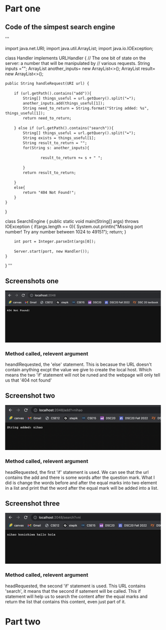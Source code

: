 # Part one

## Code of the simpest search engine

'''

import java.net.URI;
import java.util.ArrayList;
import java.io.IOException;

class Handler implements URLHandler {
    // The one bit of state on the server: a number that will be manipulated by
    // various requests.
    String  inputs ="";
    ArrayList<String> another_inputs= new ArrayList<>();
    ArrayList<String> result= new ArrayList<>();


    public String handleRequest(URI url) {
        
        if (url.getPath().contains("add")){
            String[] things_useful = url.getQuery().split("=");
            another_inputs.add(things_useful[1]);
            String need_to_return = String.format("String added: %s", things_useful[1]);
            return need_to_return;
            
        } else if (url.getPath().contains("search")){
            String[] things_useful = url.getQuery().split("=");
            String exists = things_useful[1];
            String result_to_return = "";
            for(String s: another_inputs){
                
                    result_to_return += s + " "; 
                
            }
            return result_to_return; 
               
        }
        else{
            return "404 Not Found!";
        }
    }
}


class SearchEngine {
    public static void main(String[] args) throws IOException {
        if(args.length == 0){
            System.out.println("Missing port number! Try any number between 1024 to 49151");
            return;
        }

        int port = Integer.parseInt(args[0]);

        Server.start(port, new Handler());
    }
}
'''

## Screenshots one
![Image](https://github.com/Kevinxsn/wavelet/blob/master/Screen%20Shot%202022-10-13%20at%206.59.30%20PM.png)

### Method called, relevent argument 
heandlRequested, the 'else' statement. This is becasue the URL doesn't contain anything excpt the value we give to create the local host. Which means the two 'if' statement will not be runed and the webpage will only tell us that '404 not found'


## Screenshot two
![Image](https://github.com/Kevinxsn/wavelet/blob/master/Screen%20Shot%202022-10-13%20at%206.59.42%20PM.png)

### Method called, relevent argument 
headRequested, the first 'if' statement is used. We can see that the url contains the add and there is some words after the  question mark. What I did is change the words before and after the equal marks into two element in a list and print that the word after the equal mark will be added into a list. 


## Screenshot three
![Image](https://github.com/Kevinxsn/wavelet/blob/master/Screen%20Shot%202022-10-13%20at%207.00.34%20PM.png)
### Method called, relevent argument 
headRequested, the second 'if' statement is used. This URL contains 'search', it means that the second if satement will be called. This if statement will help us to search the content after the equal marks and return the list that contains this content, even just part of it. 

# Part two
## 